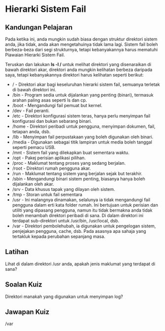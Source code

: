 # Hierarki Sistem Fail

## Kandungan Pelajaran

Pada ketika ini, anda mungkin sudah biasa dengan struktur direktori sistem anda, jika tidak, anda akan mengetahuinya tidak lama lagi. Sistem fail boleh berbeza-beza dari segi strukturnya, tetapi kebanyakannya harus mematuhi Piawaian Hierarki Sistem Fail.

Teruskan dan lakukan <b>ls -l /</b> untuk melihat direktori yang disenaraikan di bawah direktori akar, direktori anda mungkin kelihatan berbeza daripada saya, tetapi kebanyakannya direktori harus kelihatan seperti berikut:

<ul>
<li>/ - Direktori akar bagi keseluruhan hierarki sistem fail, semuanya terletak di bawah direktori ini.</li>
<li>/bin - Program sedia untuk dijalankan yang penting (binari), termasuk arahan paling asas seperti ls dan cp.</li>
<li>/boot - Mengandungi fail pemuat but kernel.</li>
<li>/dev - Fail peranti.</li>
<li>/etc - Direktori konfigurasi sistem teras, hanya perlu menyimpan fail konfigurasi dan bukan sebarang binari.</li>
<li>/home - Direktori peribadi untuk pengguna, menyimpan dokumen, fail, tetapan anda, dsb.</li>
<li>/lib - Menyimpan fail perpustakaan yang boleh digunakan oleh binari.</li>
<li>/media - Digunakan sebagai titik lampiran untuk media boleh tanggal seperti pemacu USB.</li>
<li>/mnt - Sistem fail yang dilekapkan buat sementara waktu.</li>
<li>/opt - Pakej perisian aplikasi pilihan.</li>
<li>/proc - Maklumat tentang proses yang sedang berjalan.</li>
<li>/root - Direktori rumah pengguna akar.</li>
<li>/run - Maklumat tentang sistem yang berjalan sejak but terakhir.</li>
<li>/sbin - Mengandungi binari sistem penting, biasanya hanya boleh dijalankan oleh akar.</li>
<li>/srv - Data khusus tapak yang dilayan oleh sistem.</li>
<li>/tmp - Storan untuk fail sementara</li>
<li>/usr - Ini malangnya dinamakan, selalunya ia tidak mengandungi fail pengguna dalam erti kata folder rumah. Ini bertujuan untuk perisian dan utiliti yang dipasang pengguna, namun itu tidak bermakna anda tidak boleh menambah direktori peribadi di sana. Di dalam direktori ini terdapat sub-direktori untuk /usr/bin, /usr/local, dsb.</li>
<li>/var - Direktori pembolehubah, ia digunakan untuk pengelogan sistem, penjejakan pengguna, cache, dsb. Pada asasnya apa sahaja yang tertakluk kepada perubahan sepanjang masa.</li>
</ul>

## Latihan

Lihat di dalam direktori /usr anda, apakah jenis maklumat yang terdapat di sana?

## Soalan Kuiz

Direktori manakah yang digunakan untuk menyimpan log?

## Jawapan Kuiz

/var